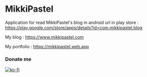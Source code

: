 # MikkiPastel
Application for read MikkiPastel's blog in android
url in play store : https://play.google.com/store/apps/details?id=com.mikkipastel.blog

My blog : https://www.mikkipastel.com

My portfolio : https://mikkipastel.web.app

### Donate me

[![ko-fi](https://ko-fi.com/img/githubbutton_sm.svg)](https://ko-fi.com/S6S31VK3J)
